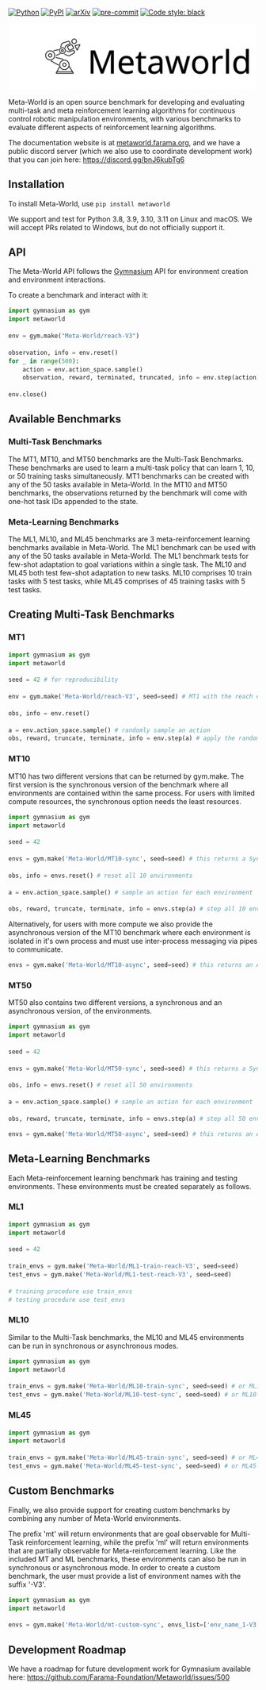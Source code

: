 [![Python](https://img.shields.io/pypi/pyversions/metaworld.svg)](https://badge.fury.io/py/metaworld)
[![PyPI](https://badge.fury.io/py/metaworld.svg)](https://badge.fury.io/py/metaworld.svg)
[![arXiv](https://img.shields.io/badge/arXiv-1910.10897-b31b1b.svg)](https://arxiv.org/pdf/1910.10897)
[![pre-commit](https://img.shields.io/badge/pre--commit-enabled-brightgreen?logo=pre-commit&logoColor=white)](https://pre-commit.com/)
[![Code style: black](https://img.shields.io/badge/code%20style-black-000000.svg)](https://github.com/psf/black)

<p align="center">
    <img src="https://github.com/reginald-mclean/Metaworld/blob/newReadMe/metaworld-text-banner.svg" width="500px"/>
</p>

Meta-World is an open source benchmark for developing and evaluating multi-task and meta reinforcement learning algorithms for continuous control robotic manipulation environments, with various benchmarks to evaluate different aspects of reinforcement learning algorithms.

The documentation website is at [metaworld.farama.org](https://metaworld.farama.org), and we have a public discord server (which we also use to coordinate development work) that you can join here: https://discord.gg/bnJ6kubTg6

## Installation

To install Meta-World, use `pip install metaworld`

We support and test for Python 3.8, 3.9, 3.10, 3.11 on Linux and macOS. We will accept PRs related to Windows, but do not officially support it.

## API

The Meta-World API follows the [Gymnasium](https://github.com/Farama-Foundation/Gymnasium) API for environment creation and environment interactions.

To create a benchmark and interact with it:

```python
import gymnasium as gym
import metaworld

env = gym.make("Meta-World/reach-V3")

observation, info = env.reset()
for _ in range(500):
    action = env.action_space.sample()
    observation, reward, terminated, truncated, info = env.step(action)

env.close()
```

## Available Benchmarks

### Multi-Task Benchmarks
The MT1, MT10, and MT50 benchmarks are the Multi-Task Benchmarks. These benchmarks are used to learn a multi-task policy that can learn 1, 10, or 50 training tasks simultaneously. MT1 benchmarks can be created with any of the 50 tasks available in Meta-World.
In the MT10 and MT50 benchmarks, the observations returned by the benchmark will come with one-hot task IDs appended to the state.

### Meta-Learning Benchmarks
The ML1, ML10, and ML45 benchmarks are 3 meta-reinforcement learning benchmarks available in Meta-World. The ML1 benchmark can be used with any of the 50 tasks available in Meta-World.
The ML1 benchmark tests for few-shot adaptation to goal variations within a single task. The ML10 and ML45 both test few-shot adaptation to new tasks. ML10 comprises 10 train tasks with 5 test tasks, while ML45 comprises of 45 training tasks with 5 test tasks.


## Creating Multi-Task Benchmarks

### MT1
```python
import gymnasium as gym
import metaworld

seed = 42 # for reproducibility

env = gym.make('Meta-World/reach-V3', seed=seed) # MT1 with the reach environment

obs, info = env.reset()

a = env.action_space.sample() # randomly sample an action
obs, reward, truncate, terminate, info = env.step(a) # apply the randomly sampled action
```

### MT10
MT10 has two different versions that can be returned by gym.make. The first version is the synchronous version of the benchmark where all environments are contained within the same process.
For users with limited compute resources, the synchronous option needs the least resources.
```python
import gymnasium as gym
import metaworld

seed = 42

envs = gym.make('Meta-World/MT10-sync', seed=seed) # this returns a Synchronous Vector Environment with 10 environments

obs, info = envs.reset() # reset all 10 environments

a = env.action_space.sample() # sample an action for each environment

obs, reward, truncate, terminate, info = envs.step(a) # step all 10 environments
```
Alternatively, for users with more compute we also provide the asynchronous version of the MT10 benchmark where each environment is isolated in it's own process and must use inter-process messaging via pipes to communicate.

```python
envs = gym.make('Meta-World/MT10-async', seed=seed) # this returns an Asynchronous Vector Environment with 10 environments
```

### MT50
MT50 also contains two different versions, a synchronous and an asynchronous version, of the environments.
```python
import gymnasium as gym
import metaworld

seed = 42

envs = gym.make('Meta-World/MT50-sync', seed=seed) # this returns a Synchronous Vector Environment with 50 environments

obs, info = envs.reset() # reset all 50 environments

a = env.action_space.sample() # sample an action for each environment

obs, reward, truncate, terminate, info = envs.step(a) # step all 50 environments
```

```python
envs = gym.make('Meta-World/MT50-async', seed=seed) # this returns an Asynchronous Vector Environment with 50 environments
```


## Meta-Learning Benchmarks
Each Meta-reinforcement learning benchmark has training and testing environments. These environments must be created separately as follows.

### ML1
```python
import gymnasium as gym
import metaworld

seed = 42

train_envs = gym.make('Meta-World/ML1-train-reach-V3', seed=seed)
test_envs = gym.make('Meta-World/ML1-test-reach-V3', seed=seed)

# training procedure use train_envs
# testing procedure use test_envs

```


### ML10
Similar to the Multi-Task benchmarks, the ML10 and ML45 environments can be run in synchronous or asynchronous modes.


```python
import gymnasium as gym
import metaworld

train_envs = gym.make('Meta-World/ML10-train-sync', seed=seed) # or ML10-train-async
test_envs = gym.make('Meta-World/ML10-test-sync', seed=seed) # or ML10-test-async
```


### ML45
```python
import gymnasium as gym
import metaworld

train_envs = gym.make('Meta-World/ML45-train-sync', seed=seed) # or ML45-train-async
test_envs = gym.make('Meta-World/ML45-test-sync', seed=seed) # or ML45-test-async
```


## Custom Benchmarks
Finally, we also provide support for creating custom benchmarks by combining any number of Meta-World environments.

The prefix 'mt' will return environments that are goal observable for Multi-Task reinforcement learning, while the prefix 'ml' will return environments that are partially observable for Meta-reinforcement learning.
Like the included MT and ML benchmarks, these environments can also be run in synchronous or asynchronous mode.
In order to create a custom benchmark, the user must provide a list of environment names with the suffix '-V3'.

```python
import gymnasium as gym
import metaworld

envs = gym.make('Meta-World/mt-custom-sync', envs_list=['env_name_1-V3', 'env_name_2-V3', 'env_name_3-V3'], seed=seed)
```

## Development Roadmap

We have a roadmap for future development work for Gymnasium available here: https://github.com/Farama-Foundation/Metaworld/issues/500
